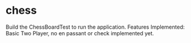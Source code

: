 chess
=====
Build the ChessBoardTest to run the application. 
Features Implemented:
Basic Two Player, no en passant or check implemented yet.
